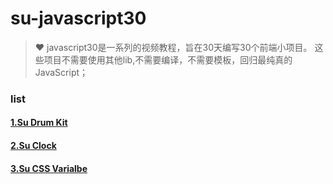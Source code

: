 # su-javascript30
> ❤️ javascript30是一系列的视频教程，旨在30天编写30个前端小项目。 这些项目不需要使用其他lib,不需要编译，不需要模板，回归最纯真的JavaScript；

### list
#### [1.Su Drum Kit](https://github.com/sulihuang/su-javascript30/tree/master/Drum%20Kit)
#### [2.Su Clock](https://github.com/sulihuang/su-javascript30/tree/master/Clock)
#### [3.Su CSS Varialbe](https://github.com/sulihuang/su-javascript30/tree/master/03-CSS%20Variable)




